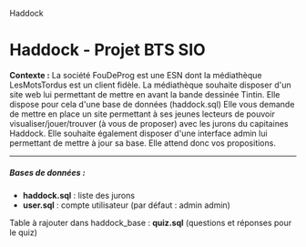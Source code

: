 Haddock
# Haddock - Projet BTS SIO
**Contexte :** La société FouDeProg est une ESN dont la médiathèque LesMotsTordus est un client fidèle.
La médiathèque souhaite disposer d'un site web lui permettant de mettre en avant la bande dessinée Tintin.
Elle dispose pour cela d'une base de données (haddock.sql)
Elle vous demande de mettre en place un site permettant à ses jeunes lecteurs de pouvoir
visualiser/jouer/trouver (à vous de proposer) avec les jurons du capitaines Haddock.
Elle souhaite également disposer d'une interface admin lui permettant de mettre à jour sa base. Elle attend donc vos propositions.

------------


##### Bases de données :
- **haddock.sql** : liste des jurons
- **user.sql** : compte utilisateur (par défaut : admin admin)

Table à rajouter dans haddock_base : **quiz.sql** (questions et réponses pour le quiz)